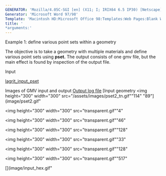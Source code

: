 ```yaml
---
GENERATOR: 'Mozilla/4.05C-SGI [en] (X11; I; IRIX64 6.5 IP30) [Netscape]'
Generator: 'Microsoft Word 97/98'
Template: 'Macintosh HD:Microsoft Office 98:Templates:Web Pages:Blank Web Page'
title: '
*arguments:'
---
```


Example 1: define various point sets within a geometry

 The objective is to take a geometry with multiple materials and define
 various point sets using **pset.**
 The output consists of one gmv file, but the main effect is found by
 inspection of the output file.

Input

 [lagrit\_input\_pset](../lagrit_input_pset)

Images of GMV input and output
[Output log file](../output_pset)
[Input geometry 
<img height="300" width="300" src="/assets/images/pset2_tn.gif""114"
"89"](image/pset2.gif"


<img height="300" width="300" src="transparent.gif""4" 


<img height="300" width="300" src="transparent.gif""46" 


<img height="300" width="300" src="transparent.gif""128" 


<img height="300" width="300" src="transparent.gif""33" 


<img height="300" width="300" src="transparent.gif""128" 


<img height="300" width="300" src="transparent.gif""517" 

  [](image/input_hex.gif"
 
 
